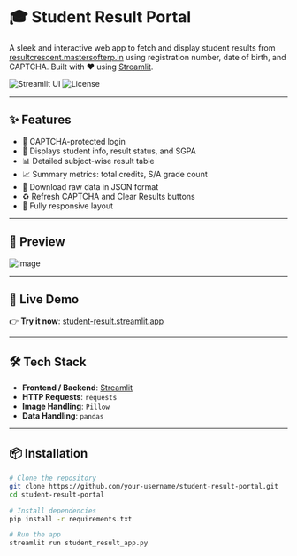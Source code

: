 # 🎓 Student Result Portal

A sleek and interactive web app to fetch and display student results from [resultcrescent.mastersofterp.in](https://resultcrescent.mastersofterp.in) using registration number, date of birth, and CAPTCHA. Built with ❤️ using [Streamlit](https://streamlit.io/).

![Streamlit UI](https://img.shields.io/badge/Built%20With-Streamlit-red?style=flat-square)
![License](https://img.shields.io/badge/license-MIT-green.svg?style=flat-square)

---

## ✨ Features

- 🔐 CAPTCHA-protected login
- 📄 Displays student info, result status, and SGPA
- 📊 Detailed subject-wise result table
- 📈 Summary metrics: total credits, S/A grade count
- 💾 Download raw data in JSON format
- ♻️ Refresh CAPTCHA and Clear Results buttons
- 📱 Fully responsive layout

---

## 📸 Preview

![image](https://github.com/user-attachments/assets/2447d5ec-6201-4f53-bdc0-df832418a1b3)


---

## 🚀 Live Demo

👉 **Try it now**: [student-result.streamlit.app](https://student-result-app-4dsthzbl2aeyjc5bpmvsnb.streamlit.app/)

---

## 🛠️ Tech Stack

- **Frontend / Backend**: [Streamlit](https://streamlit.io)
- **HTTP Requests**: `requests`
- **Image Handling**: `Pillow`
- **Data Handling**: `pandas`

---

## 📦 Installation

```bash
# Clone the repository
git clone https://github.com/your-username/student-result-portal.git
cd student-result-portal

# Install dependencies
pip install -r requirements.txt

# Run the app
streamlit run student_result_app.py
